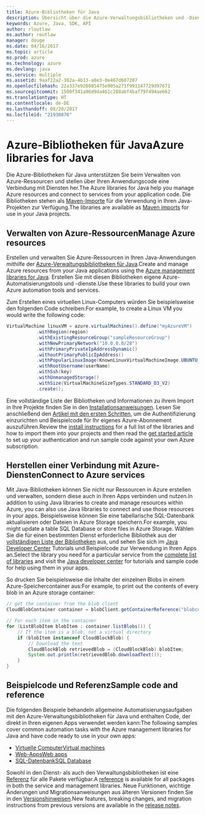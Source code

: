 ```yaml
---
title: Azure-Bibliotheken für Java
description: Übersicht über die Azure-Verwaltungsbibliotheken und -Dienstbibliotheken für Java
keywords: Azure, Java, SDK, API
author: rloutlaw
ms.author: routlaw
manager: douge
ms.date: 04/16/2017
ms.topic: article
ms.prod: azure
ms.technology: azure
ms.devlang: java
ms.service: multiple
ms.assetid: 9aaf22a2-382a-4b13-a8e3-0e467d607207
ms.openlocfilehash: 22a337e928085475e905a271f991147729d97671
ms.sourcegitcommit: 1500f341a96d9da461c288abf4baf79f494ae662
ms.translationtype: HT
ms.contentlocale: de-DE
ms.lasthandoff: 08/28/2017
ms.locfileid: "21930876"
---
```

# <a name="azure-libraries-for-java"></a><span data-ttu-id="ce895-104">Azure-Bibliotheken für Java</span><span class="sxs-lookup"><span data-stu-id="ce895-104">Azure libraries for Java</span></span>

<span data-ttu-id="ce895-105">Die Azure-Bibliotheken für Java unterstützen Sie beim Verwalten von Azure-Ressourcen und stellen über Ihren Anwendungscode eine Verbindung mit Diensten her.</span><span class="sxs-lookup"><span data-stu-id="ce895-105">The Azure libraries for Java help you manage Azure resources and connect to services from your application code.</span></span> <span data-ttu-id="ce895-106">Die Bibliotheken stehen als [Maven-Importe](java-sdk-azure-install.md) für die Verwendung in Ihren Java-Projekten zur Verfügung.</span><span class="sxs-lookup"><span data-stu-id="ce895-106">The libraries are available as [Maven imports](java-sdk-azure-install.md) for use in your Java projects.</span></span> 

## <a name="manage-azure-resources"></a><span data-ttu-id="ce895-107">Verwalten von Azure-Ressourcen</span><span class="sxs-lookup"><span data-stu-id="ce895-107">Manage Azure resources</span></span>

<span data-ttu-id="ce895-108">Erstellen und verwalten Sie Azure-Ressourcen in Ihren Java-Anwendungen mithilfe der [Azure-Verwaltungsbibliotheken für Java](java-sdk-azure-get-started.md).</span><span class="sxs-lookup"><span data-stu-id="ce895-108">Create and manage Azure resources from your Java applications using the [Azure management libraries for Java](java-sdk-azure-get-started.md).</span></span> <span data-ttu-id="ce895-109">Erstellen Sie mit diesen Bibliotheken eigene Azure-Automatisierungstools und -dienste.</span><span class="sxs-lookup"><span data-stu-id="ce895-109">Use these libraries to build your own Azure automation tools and services.</span></span> 

<span data-ttu-id="ce895-110">Zum Erstellen eines virtuellen Linux-Computers würden Sie beispielsweise den folgenden Code schreiben:</span><span class="sxs-lookup"><span data-stu-id="ce895-110">For example, to create a Linux VM you would write the following code:</span></span>

```java
VirtualMachine linuxVM = azure.virtualMachines().define("myAzureVM")
           .withRegion(region)
           .withExistingResourceGroup("sampleResourceGroup")
           .withNewPrimaryNetwork("10.0.0.0/28")
           .withPrimaryPrivateIpAddressDynamic()
           .withoutPrimaryPublicIpAddress()
           .withPopularLinuxImage(KnownLinuxVirtualMachineImage.UBUNTU_SERVER_16_04_LTS)
           .withRootUsername(userName)
           .withSsh(key)
           .withUnmanagedStorage()
           .withSize(VirtualMachineSizeTypes.STANDARD_D3_V2)
           .create();
 ```

<span data-ttu-id="ce895-111">Eine vollständige Liste der Bibliotheken und Informationen zu ihrem Import in Ihre Projekte finden Sie in den [Installationsanweisungen](java-sdk-azure-install.md). Lesen Sie anschließend den [Artikel mit den ersten Schritten](java-sdk-azure-get-started.md), um die Authentifizierung einzurichten und Beispielcode für Ihr eigenes Azure-Abonnement auszuführen.</span><span class="sxs-lookup"><span data-stu-id="ce895-111">Review the [install instructions](java-sdk-azure-install.md) for a full list of the libraries and how to import them into your projects and then read the [get started article](java-sdk-azure-get-started.md) to set up your authentication and run sample code against your own Azure subscription.</span></span> 

## <a name="connect-to-azure-services"></a><span data-ttu-id="ce895-112">Herstellen einer Verbindung mit Azure-Diensten</span><span class="sxs-lookup"><span data-stu-id="ce895-112">Connect to Azure services</span></span>

<span data-ttu-id="ce895-113">Mit Java-Bibliotheken können Sie nicht nur Ressourcen in Azure erstellen und verwalten, sondern diese auch in Ihren Apps verbinden und nutzen.</span><span class="sxs-lookup"><span data-stu-id="ce895-113">In addition to using Java libraries to create and manage resources within Azure, you can also use Java libraries to connect  and use those resources in your apps.</span></span> <span data-ttu-id="ce895-114">Beispielsweise können Sie eine tabellarische SQL-Datenbank aktualisieren oder Dateien in Azure Storage speichern.</span><span class="sxs-lookup"><span data-stu-id="ce895-114">For example, you might update a table SQL Database or store files in Azure Storage.</span></span> <span data-ttu-id="ce895-115">Wählen Sie die für einen bestimmten Dienst erforderliche Bibliothek aus der [vollständigen Liste der Bibliotheken](java-sdk-azure-install.md) aus, und sehen Sie sich im [Java Developer Center](https://azure.microsoft.com/develop/java/) Tutorials und Beispielcode zur Verwendung in Ihren Apps an.</span><span class="sxs-lookup"><span data-stu-id="ce895-115">Select the library you need for a particular service from the [complete list of libraries](java-sdk-azure-install.md) and visit the [Java developer center](https://azure.microsoft.com/develop/java/) for tutorials and sample code for help using them in your apps.</span></span>

<span data-ttu-id="ce895-116">So drucken Sie beispielsweise die Inhalte der einzelnen Blobs in einem Azure-Speichercontainer aus:</span><span class="sxs-lookup"><span data-stu-id="ce895-116">For example, to print out the contents of every blob in an Azure storage container:</span></span>

```java
// get the container from the blob client
CloudBlobContainer container = blobClient.getContainerReference("blobcontainer");

// For each item in the container
for (ListBlobItem blobItem : container.listBlobs()) {
    // If the item is a blob, not a virtual directory
    if (blobItem instanceof CloudBlockBlob) {
        // Download the text
        CloudBlockBlob retrievedBlob = (CloudBlockBlob) blobItem;
        System.out.println(retrievedBlob.downloadText());
    }
}
```

## <a name="sample-code-and-reference"></a><span data-ttu-id="ce895-117">Beispielcode und Referenz</span><span class="sxs-lookup"><span data-stu-id="ce895-117">Sample code and reference</span></span>

<span data-ttu-id="ce895-118">Die folgenden Beispiele behandeln allgemeine Automatisierungsaufgaben mit den Azure-Verwaltungsbibliotheken für Java und enthalten Code, der direkt in Ihren eigenen Apps verwendet werden kann:</span><span class="sxs-lookup"><span data-stu-id="ce895-118">The following samples cover common automation tasks with the Azure management libraries for Java and have code ready to use in your own apps:</span></span>

- [<span data-ttu-id="ce895-119">Virtuelle Computer</span><span class="sxs-lookup"><span data-stu-id="ce895-119">Virtual machines</span></span>](java-sdk-azure-virtual-machine-samples.md)
- [<span data-ttu-id="ce895-120">Web-Apps</span><span class="sxs-lookup"><span data-stu-id="ce895-120">Web apps</span></span>](java-sdk-azure-web-apps-samples.md)
- [<span data-ttu-id="ce895-121">SQL-Datenbank</span><span class="sxs-lookup"><span data-stu-id="ce895-121">SQL Database</span></span>](java-sdk-azure-sql-database-samples.md)
   
<span data-ttu-id="ce895-122">Sowohl in den Dienst- als auch den Verwaltungsbibliotheken ist eine [Referenz](https://docs.microsoft.com/java/api) für alle Pakete verfügbar.</span><span class="sxs-lookup"><span data-stu-id="ce895-122">A [reference](https://docs.microsoft.com/java/api) is available for all packages in both the service and management libraries.</span></span> <span data-ttu-id="ce895-123">Neue Funktionen, wichtige Änderungen und Migrationsanweisungen aus älteren Versionen finden Sie in den [Versionshinweisen](java-sdk-azure-release-notes.md).</span><span class="sxs-lookup"><span data-stu-id="ce895-123">New features, breaking changes, and migration instructions from previous versions are available in the [release notes](java-sdk-azure-release-notes.md).</span></span>